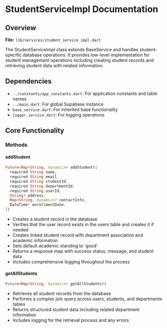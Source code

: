 # StudentServiceImpl Documentation

## Overview
**File:** `lib/services/student_service_impl.dart`

The StudentServiceImpl class extends BaseService and handles student-specific database operations. It provides low-level implementation for student management operations including creating student records and retrieving student data with related information.

## Dependencies
- `../constants/app_constants.dart`: For application constants and table names
- `../main.dart`: For global Supabase instance
- `base_service.dart`: For inherited base functionality
- `logger_service.dart`: For logging operations

## Core Functionality

### Methods

#### addStudent
```dart
Future<Map<String, dynamic>> addStudent({
  required String name,
  required String email,
  required String studentId,
  required String departmentId,
  required String userId,
  String? address,
  Map<String, dynamic>? contactInfo,
  DateTime? enrollmentDate,
})
```
- Creates a student record in the database
- Verifies that the user record exists in the users table and creates it if needed
- Creates linked student record with department association and academic information
- Sets default academic standing to 'good'
- Returns a response map with success status, message, and student data
- Includes comprehensive logging throughout the process

#### getAllStudents
```dart
Future<Map<String, dynamic>> getAllStudents()
```
- Retrieves all student records from the database
- Performs a complex join query across users, students, and departments tables
- Returns structured student data including related department information
- Includes logging for the retrieval process and any errors
